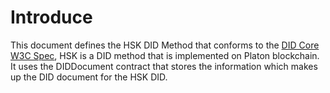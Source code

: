 # Introduce
This document defines the HSK DID Method that conforms to the [DID Core W3C Spec](https://www.w3.org/TR/did-core), HSK is a DID method that is implemented on Platon blockchain. 
It uses the DIDDocument contract that stores the information which makes up the DID document for the HSK DID. 

